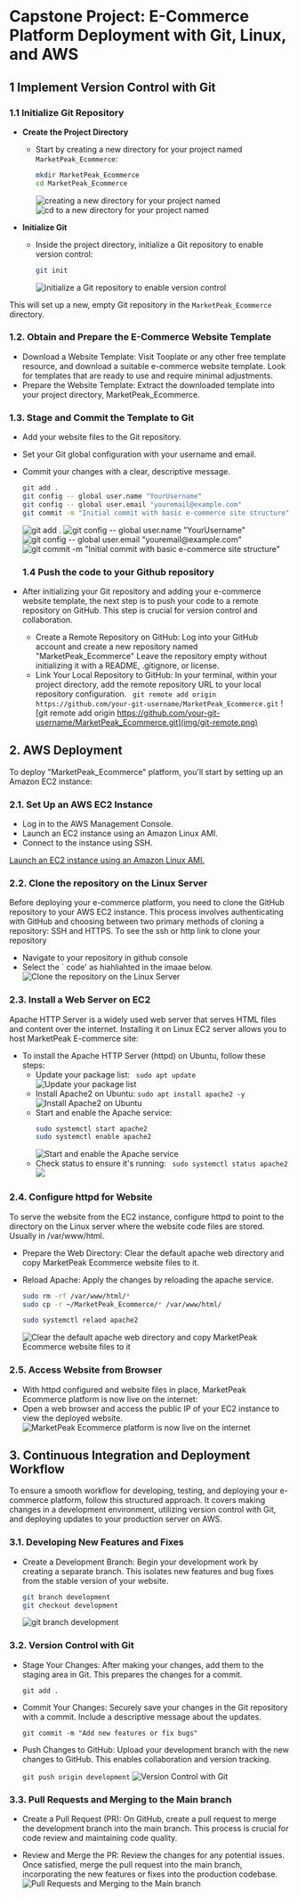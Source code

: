 # Capstone Project: E-Commerce Platform Deployment with Git, Linux, and AWS

## 1 Implement Version Control with Git

### 1.1 Initialize Git Repository

* **Create the Project Directory**

  * Start by creating a new directory for your project named `MarketPeak_Ecommerce`:

    ```bash
    mkdir MarketPeak_Ecommerce
    cd MarketPeak_Ecommerce
    ```
    ![creating a new directory for your project named](img/create-dir-market.png)
    ![cd to a new directory for your project named](img/cd-dir-market.png)

* **Initialize Git**

  * Inside the project directory, initialize a Git repository to enable version control:

    ```bash
    git init
    ```
    ![initialize a Git repository to enable version control](img/git-init.png)

This will set up a new, empty Git repository in the `MarketPeak_Ecommerce` directory.

### 1.2. Obtain and Prepare the E-Commerce Website Template

* Download a Website Template: Visit Tooplate or any other free template resource, and download a suitable e-commerce website template. Look for templates that are ready to use and require minimal adjustments.
* Prepare the Website Template: Extract the downloaded template into your project directory, MarketPeak_Ecommerce.

### 1.3. Stage and Commit the Template to Git
* Add your website files to the Git repository.
* Set your Git global configuration with your username and email.
* Commit your changes with a clear, descriptive message.
  ```bash
  git add .
  git config -- global user.name "YourUsername"
  git config -- global user.email "youremail@example.com"
  git commit -m "Initial commit with basic e-commerce site structure"
  ```
  ![git add .](img/git-add.png)
  ![git config -- global user.name "YourUsername"](img/git-confg-user.name.png)
  ![git config -- global user.email "youremail@example.com"](img/git-confg-user.email.png)
  ![git commit -m "Initial commit with basic e-commerce site structure"](img/git-commit.png)

  ### 1.4 Push the code to your Github repository

* After initializing your Git repository and adding your e-commerce website template, the next step is to push your code to a remote repository on GitHub. This step is crucial for version control and collaboration.
  * Create a Remote Repository on GitHub: Log into your GitHub account and create a new repository named "MarketPeak_Ecommerce" Leave the repository empty without initializing it with a README, .gitignore, or license.
  * Link Your Local Repository to GitHub: In your terminal, within your project directory, add the remote repository URL to your local repository configuration.
    ` git remote add origin https://github.com/your-git-username/MarketPeak_Ecommerce.git`
    ![git remote add origin https://github.com/your-git-username/MarketPeak_Ecommerce.git](img/git-remote.png)

## 2. AWS Deployment

To deploy "MarketPeak_Ecommerce" platform, you'll start by setting up an Amazon EC2 instance:

### 2.1. Set Up an AWS EC2 Instance
* Log in to the AWS Management Console.
* Launch an EC2 instance using an Amazon Linux AMI.
* Connect to the instance using SSH.
  
[Launch an EC2 instance using an Amazon Linux AMI.](https://github.com/Swapdevs/3mtt-projects/tree/main/darey.io/devops-module-1/linux-mini-projects/mini-project-linux-fundamentals)

### 2.2. Clone the repository on the Linux Server

Before deploying your e-commerce platform, you need to clone the GitHub repository to your AWS EC2 instance. This process involves authenticating with GitHub and choosing between two primary methods of cloning a repository: SSH and HTTPS. To see the ssh or http link to clone your repository

*  Navigate to your repository in github console
* Select the ` code' as hiahliahted in the imaae below.
  ![Clone the repository on the Linux Server](img/git-clone.png)
  
### 2.3. Install a Web Server on EC2

Apache HTTP Server is a widely used web server that serves HTML files and content over the internet. Installing it on Linux EC2 server allows you to host MarketPeak E-commerce site:

* To install the Apache HTTP Server (httpd) on Ubuntu, follow these steps:
  * Update your package list: ` sudo apt update`
    ![Update your package list](img/sudo-update.png)
  * Install Apache2 on Ubuntu: `sudo apt install apache2 -y`
    ![Install Apache2 on Ubuntu](img/install-apache.png)
  * Start and enable the Apache service:
    ```bash
    sudo systemctl start apache2
    sudo systemctl enable apache2
    ```
    ![Start and enable the Apache service](img/start-enable-apache.png)
  * Check status to ensure it's running: ` sudo systemctl status apache2`
    ![](img/status-apache.png)
    
### 2.4. Configure httpd for Website

To serve the website from the EC2 instance, configure httpd to point to the directory on the Linux server where the website code files are stored. Usually in
/var/www/html.

* Prepare the Web Directory: Clear the default apache web directory and copy MarketPeak Ecommerce website files to it.
* Reload Apache: Apply the changes by reloading the apache service.
  
  ```bash
  sudo rm -rf /var/www/html/*
  sudo cp -r ~/MarketPeak_Ecommerce/* /var/www/html/
  
  sudo systemctl relaod apache2
  ```
  ![Clear the default apache web directory and copy MarketPeak Ecommerce website files to it](img/clean-default-apache-web-copy-e-commerce.png)

### 2.5. Access Website from Browser

* With httpd configured and website files in place, MarketPeak Ecommerce platform is now live on the internet:
* Open a web browser and access the public IP of your EC2 instance to view the deployed website.
  ![MarketPeak Ecommerce platform is now live on the internet](img/e-commerce-page.png)

## 3. Continuous Integration and Deployment Workflow

To ensure a smooth workflow for developing, testing, and deploying your e-commerce platform, follow this structured approach. It covers making changes in a development environment, utilizing version control with Git, and deploying updates to your production server on AWS.

### 3.1. Developing New Features and Fixes

* Create a Development Branch: Begin your development work by creating a separate branch. This isolates new features and bug fixes from the stable version of your website.
  ```bash
  git branch development
  git checkout development
  ```
  ![ git branch development](img/git-branch.png)

### 3.2. Version Control with Git

* Stage Your Changes: After making your changes, add them to the staging area in Git. This prepares the changes for a commit.

  `git add .`

* Commit Your Changes: Securely save your changes in the Git repository with a commit. Include a descriptive message about the updates.

  `git commit -m "Add new features or fix bugs"`

* Push Changes to GitHub: Upload your development branch with the new changes to GitHub. This enables collaboration and version tracking.

  `git push origin development`
  ![Version Control with Git](img/vim-edit-add-commit-push-development-branch.png)

### 3.3. Pull Requests and Merging to the Main branch

* Create a Pull Request (PR): On GitHub, create a pull request to merge the development branch into the main branch. This process is crucial for code review and maintaining code quality.

* Review and Merge the PR: Review the changes for any potential issues. Once satisfied, merge the pull request into the main branch, incorporating the new features or fixes into the production codebase.
  ![Pull Requests and Merging to the Main branch](img/checkout-main-merged-development-branch.png)




